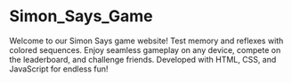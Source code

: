 # Simon_Says_Game
Welcome to our Simon Says game website! Test memory and reflexes with colored sequences. Enjoy seamless gameplay on any device, compete on the leaderboard, and challenge friends. Developed with HTML, CSS, and JavaScript for endless fun!
